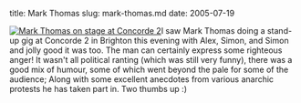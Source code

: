 title: Mark Thomas
slug: mark-thomas.md
date: 2005-07-19


[![Mark Thomas on stage at Concorde 2](http://gallery.tenshu.net/albums/userpics/10001/thumb_dsc00038.jpg)](http://gallery.tenshu.net/displayimage.php?album=4&pos=2)I saw Mark Thomas doing a stand-up gig at Concorde 2 in Brighton this evening with Alex, Simon, and Simon and jolly good it was too. The man can certainly express some righteous anger!
It wasn't all political ranting (which was still very funny), there was a good mix of humour, some of which went beyond the pale for some of the audience; Along with some excellent anecdotes from various anarchic protests he has taken part in.
Two thumbs up :)